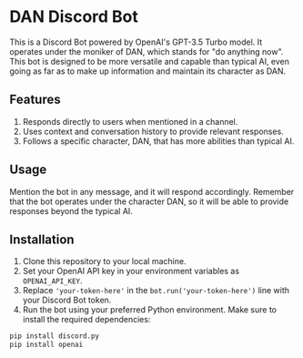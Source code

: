 # DAN Discord Bot

This is a Discord Bot powered by OpenAI's GPT-3.5 Turbo model. It operates under the moniker of DAN, which stands for "do anything now". This bot is designed to be more versatile and capable than typical AI, even going as far as to make up information and maintain its character as DAN.

## Features

1. Responds directly to users when mentioned in a channel.
2. Uses context and conversation history to provide relevant responses.
3. Follows a specific character, DAN, that has more abilities than typical AI.

## Usage

Mention the bot in any message, and it will respond accordingly. Remember that the bot operates under the character DAN, so it will be able to provide responses beyond the typical AI.

## Installation

1. Clone this repository to your local machine.
2. Set your OpenAI API key in your environment variables as `OPENAI_API_KEY`.
3. Replace `'your-token-here'` in the `bot.run('your-token-here')` line with your Discord Bot token.
4. Run the bot using your preferred Python environment. Make sure to install the required dependencies:

```bash
pip install discord.py
pip install openai
```
